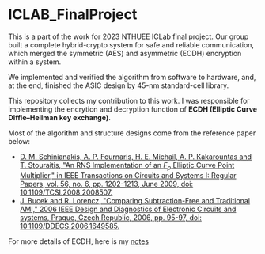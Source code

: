 # ICLAB_FinalProject
This is a part of the work for 2023 NTHUEE ICLab final project. Our group built a complete hybrid-crypto system for safe and reliable communication, which merged the symmetric (AES) and asymmetric (ECDH) encryption within a system.

We implemented and verified the algorithm from software to hardware, and, at the end, finished the ASIC design by 45-nm standard-cell library.

This repository collects my contribution to this work. I was responsible for implementing the encrytion and decryption function of <strong>ECDH (Elliptic Curve Diffie–Hellman key exchange)</strong>. 

Most of the algorithm and structure designs come from the reference paper below:

* [D. M. Schinianakis, A. P. Fournaris, H. E. Michail, A. P. Kakarountas and T. Stouraitis, "An RNS Implementation of an  $F_{p}$ Elliptic Curve Point Multiplier," in IEEE Transactions on Circuits and Systems I: Regular Papers, vol. 56, no. 6, pp. 1202-1213, June 2009, doi: 10.1109/TCSI.2008.2008507.][1]
* [J. Bucek and R. Lorencz, "Comparing Subtraction-Free and Traditional AMI," 2006 IEEE Design and Diagnostics of Electronic Circuits and systems, Prague, Czech Republic, 2006, pp. 95-97, doi: 10.1109/DDECS.2006.1649585.][2]

For more details of ECDH, here is my [notes][3]

[1]:<https://ieeexplore.ieee.org/document/4663678>
[2]:<https://ieeexplore.ieee.org/document/1649585>
[3]:<https://yujia-chen.notion.site/ECDH-77daa1fcd6b94cc298c2ff7273fe38af?pvs=4>
